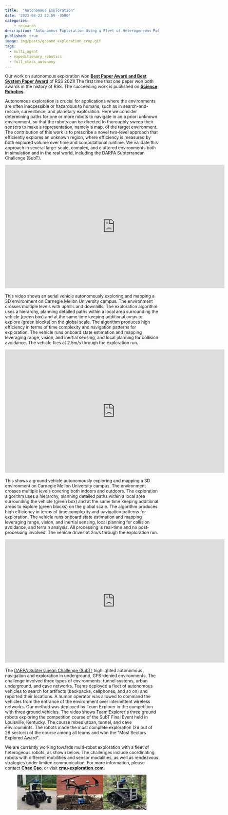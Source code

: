```yaml
---
title:  "Autonomous Exploration"
date: '2023-08-23 22:59 -0500'
categories:
    - research
description: "Autonomous Exploration Using a Fleet of Heterogeneous Robots"
published: true
image: img/posts/ground_exploration_crop.gif
tags:
  - multi_agent
  - expeditionary_robotics
  - full_stack_autonomy
---
```


Our work on autonomous exploration won <a href="https://roboticsconference.org/2021/program/awards/index.html">**Best Paper Award and Best System Paper Award**</a> of RSS 2021! The first time that one paper won both awards in the history of RSS. The succeeding work is published on <a href="https://www.science.org/doi/10.1126/scirobotics.adf0970">**Science Robotics**</a>.

Autonomous exploration is crucial for applications where the environments are often inaccessible or hazardous to humans, such as in search-and-rescue, surveillance, and planetary exploration. Here we consider determining paths for one or more robots to navigate in an a priori unknown environment, so that the robots can be directed to thoroughly sweep their sensors to make a representation, namely a map, of the target environment. The contribution of this work is to prescribe a novel two-level approach that efficiently explores an unknown region, where efficiency is measured by both explored volume over time and computational runtime. We validate this approach in several large-scale, complex, and cluttered environments both in simulation and in the real world, including the DARPA Subterranean Challenge (SubT).

<iframe width="720" height="405" src="https://www.youtube.com/embed/kbKSOGPYZww" frameborder="0" allowfullscreen="true">
</iframe>

This video shows an aerial vehicle autonomously exploring and mapping a 3D environment on Carnegie Mellon University campus. The environment crosses multiple levels with uphills and downhills. The exploration algorithm uses a hierarchy, planning detailed paths within a local area surrounding the vehicle (green box) and at the same time keeping additional areas to explore (green blocks) on the global scale. The algorithm produces high efficiency in terms of time complexity and navigation patterns for exploration. The vehicle runs onboard state estimation and mapping leveraging range, vision, and inertial sensing, and local planning for collision avoidance. The vehicle flies at 2.5m/s through the exploration run.

<iframe width="720" height="405" src="https://www.youtube.com/embed/pIo64S-uOoI" frameborder="0" allowfullscreen="true">
</iframe>


This shows a ground vehicle autonomously exploring and mapping a 3D environment on Carnegie Mellon University campus. The environment crosses multiple levels covering both indoors and outdoors. The exploration algorithm uses a hierarchy, planning detailed paths within a local area surrounding the vehicle (green box) and at the same time keeping additional areas to explore (green blocks) on the global scale. The algorithm produces high efficiency in terms of time complexity and navigation patterns for exploration. The vehicle runs onboard state estimation and mapping leveraging range, vision, and inertial sensing, local planning for collision avoidance, and terrain analysis. All processing is real-time and no post-processing involved. The vehicle drives at 2m/s through the exploration run.


<iframe width="720" height="405" src="https://www.youtube.com/embed/O3AjmlrafeQ" frameborder="0" allowfullscreen="true">
</iframe>

The <a href="https://www.darpa.mil/program/darpa-subterranean-challenge">DARPA Subterranean Challenge (SubT)</a> highlighted autonomous navigation and exploration in underground, GPS-denied environments. The challenge involved three types of environments: tunnel systems, urban underground, and cave networks. Teams deployed a fleet of autonomous vehicles to search for artifacts (backpacks, cellphones, and so on) and reported their locations. A human operator was allowed to command the vehicles from the entrance of the environment over intermittent wireless networks. Our method was deployed by Team Explorer in the competition with three ground vehicles. The video shows Team Explorer's three ground robots exploring the competition course of the SubT Final Event held in Louisville, Kentucky. The course mixes urban, tunnel, and cave environments. The robots made the most complete exploration (26 out of 28 sectors) of the course among all teams and won the "Most Sectors Explored Award".

We are currently working towards multi-robot exploration with a fleet of heterogeous robots, as shown below. The challenges include coordinating robots with different mobilities and sensor modalities, as well as rendezvous strategies under limited communication. For more information, please contact <a href="https://www.caochao.me/">**Chao Cao**</a>, or visit <a href="https://www.cmu-exploration.com">**cmu-exploration.com**</a>.

<figure>
 <img src="img/posts/multirobot_exploration.jpeg" alt="" />
</figure>
